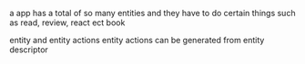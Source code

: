a app has a total of so many entities and they have to do certain things such as read, review, react ect book

entity and entity actions entity actions can be generated from entity descriptor
